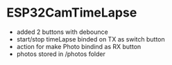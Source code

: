 # ESP32CamTimeLapse

 - added 2 buttons with debounce
 - start/stop timeLapse binded on TX as switch button
 - action for make Photo bindind as RX button
 - photos stored in /photos folder
  